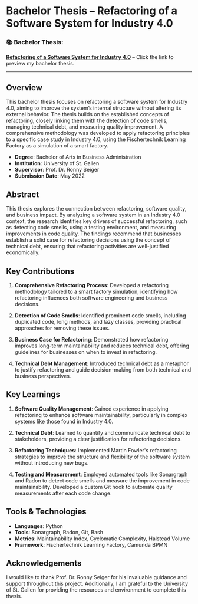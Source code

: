 # Bachelor Thesis – Refactoring of a Software System for Industry 4.0

### :books: **Bachelor Thesis**:  
**[Refactoring of a Software System for Industry 4.0](https://raw.githubusercontent.com/fabian-gubler/bachelor-thesis/main/BachelorThesis_FabianGubler_Refactoring.pdf)** – Click the link to preview my bachelor thesis.

---

## Overview

This bachelor thesis focuses on refactoring a software system for Industry 4.0, aiming to improve the system’s internal structure without altering its external behavior. The thesis builds on the established concepts of refactoring, closely linking them with the detection of code smells, managing technical debt, and measuring quality improvement. A comprehensive methodology was developed to apply refactoring principles to a specific case study in Industry 4.0, using the Fischertechnik Learning Factory as a simulation of a smart factory.

- **Degree**: Bachelor of Arts in Business Administration  
- **Institution**: University of St. Gallen  
- **Supervisor**: Prof. Dr. Ronny Seiger  
- **Submission Date**: May 2022  

## Abstract

This thesis explores the connection between refactoring, software quality, and business impact. By analyzing a software system in an Industry 4.0 context, the research identifies key drivers of successful refactoring, such as detecting code smells, using a testing environment, and measuring improvements in code quality. The findings recommend that businesses establish a solid case for refactoring decisions using the concept of technical debt, ensuring that refactoring activities are well-justified economically.

## Key Contributions

1. **Comprehensive Refactoring Process**: Developed a refactoring methodology tailored to a smart factory simulation, identifying how refactoring influences both software engineering and business decisions.
   
2. **Detection of Code Smells**: Identified prominent code smells, including duplicated code, long methods, and lazy classes, providing practical approaches for removing these issues.

3. **Business Case for Refactoring**: Demonstrated how refactoring improves long-term maintainability and reduces technical debt, offering guidelines for businesses on when to invest in refactoring.

4. **Technical Debt Management**: Introduced technical debt as a metaphor to justify refactoring and guide decision-making from both technical and business perspectives.

## Key Learnings

1. **Software Quality Management**: Gained experience in applying refactoring to enhance software maintainability, particularly in complex systems like those found in Industry 4.0.
   
2. **Technical Debt**: Learned to quantify and communicate technical debt to stakeholders, providing a clear justification for refactoring decisions.

3. **Refactoring Techniques**: Implemented Martin Fowler's refactoring strategies to improve the structure and flexibility of the software system without introducing new bugs.

4. **Testing and Measurement**: Employed automated tools like Sonargraph and Radon to detect code smells and measure the improvement in code maintainability. Developed a custom Git hook to automate quality measurements after each code change.

## Tools & Technologies

- **Languages**: Python
- **Tools**: Sonargraph, Radon, Git, Bash
- **Metrics**: Maintainability Index, Cyclomatic Complexity, Halstead Volume
- **Framework**: Fischertechnik Learning Factory, Camunda BPMN

## Acknowledgements

I would like to thank Prof. Dr. Ronny Seiger for his invaluable guidance and support throughout this project. Additionally, I am grateful to the University of St. Gallen for providing the resources and environment to complete this thesis.
